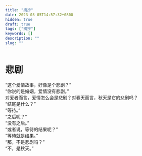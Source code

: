 ```yaml
---
title: "摘抄"
date: 2023-03-05T14:57:32+0800
hidden: true
draft: true
tags: ["摘抄"]
keywords: []
description: ""
slug: ""
---
```


# 悲剧

“这个爱情故事，好像是个悲剧？”  
“你说的是婚姻，爱情没有悲剧。”  
对爱者而言，爱情怎么会是悲剧？对春天而言，秋天是它的悲剧吗？  
“结尾是什么？”  
“等待。”  
“之后呢？”  
“没有之后。”  
“或者说，等待的结果呢？”  
“等待就是结果。”  
“那，不是悲剧吗？”  
“不，是秋天。”  

